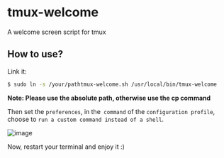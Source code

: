 # tmux-welcome
A welcome screen script for tmux

## How to use?

Link it:

```bash
$ sudo ln -s /your/pathtmux-welcome.sh /usr/local/bin/tmux-welcome
```

**Note: Please use the absolute path, otherwise use the cp command**

Then set the `preferences`, in the` command` of the `configuration profile`, choose to `run a custom command instead of a shell`.

![image](https://github.com/user-attachments/assets/267729d5-6c4b-4e16-942f-16cb743b0c31)

Now, restart your terminal and enjoy it :)
